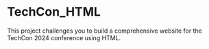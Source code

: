 # TechCon_HTML
This project challenges you to build a comprehensive website for the TechCon 2024 conference using HTML.
